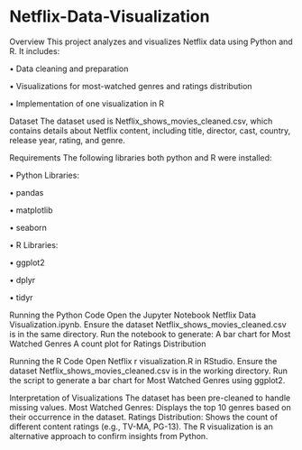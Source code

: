 # Netflix-Data-Visualization

Overview
This project analyzes and visualizes Netflix data using Python and R. It includes:

•	Data cleaning and preparation

•	Visualizations for most-watched genres and ratings distribution

•	Implementation of one visualization in R

Dataset
The dataset used is Netflix_shows_movies_cleaned.csv, which contains details about Netflix content, including title, director, cast, country, release year, rating, and genre.

Requirements
The following libraries both python and R were installed:

•	Python Libraries:

•	pandas

•	matplotlib

•	seaborn

•	R Libraries:

•	ggplot2

•	dplyr

•	tidyr

Running the Python Code
Open the Jupyter Notebook Netflix Data Visualization.ipynb.
Ensure the dataset Netflix_shows_movies_cleaned.csv is in the same directory.
Run the notebook to generate:
A bar chart for Most Watched Genres
A count plot for Ratings Distribution



Running the R Code
Open Netflix r visualization.R in RStudio.
Ensure the dataset Netflix_shows_movies_cleaned.csv is in the working directory.
Run the script to generate a bar chart for Most Watched Genres using ggplot2.

Interpretation of Visualizations
The dataset has been pre-cleaned to handle missing values.
Most Watched Genres: Displays the top 10 genres based on their occurrence in the dataset.
Ratings Distribution: Shows the count of different content ratings (e.g., TV-MA, PG-13).
The R visualization is an alternative approach to confirm insights from Python.



